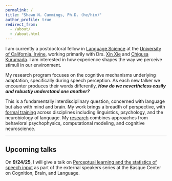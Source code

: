 ```yaml
---
permalink: /
title: "Shawn N. Cummings, Ph.D. (he/him)"
author_profile: true
redirect_from: 
  - /about/
  - /about.html
---
```


I am currently a postdoctoral fellow in [Language Science](https://www.langsci.uci.edu/) at the [University of California, Irvine](https://uci.edu/), working primarily with Drs. [Xin Xie](https://sites.uci.edu/sclab/people/) and [Chigusa Kurumada](https://kinderlab.bcs.rochester.edu/#people). I am interested in how experience shapes the way we perceive stimuli in our environment.

My research program focuses on the cognitive mechanisms underlying adaptation, specifically during speech perception. As each new talker we encounter produces their words differently, ***How do we nevertheless easily and robustly understand one another?***

This is a fundamentally interdisciplinary question, concerned with language but also with mind and brain. My work brings a breadth of perspective, with [formal training](https://shawnncummings.github.io/training/) across disciplines including linguistics, psychology, and the neurobiology of language. My [research](https://shawnncummings.github.io/research/) combines approaches from behavioral psychophysics, computational modeling, and cognitive neuroscience.

------------------------------------------------------------------------

## Upcoming talks

On **9/24/25**, I will give a talk on [Perceptual learning and the statistics of speech input](https://www.bcbl.eu/en/noticias/ponente-invitad/shawn-cummings-perceptual-learning-statistics-speech-input) as part of the external speakers series at the Basque Center on Cognition, Brain, and Language.
